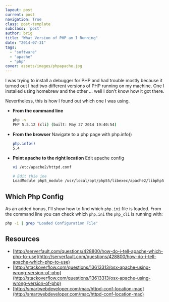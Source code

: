 ```yaml
---
layout: post
current: post
navigation: True
class: post-template
subclass: 'post'
author: brig
title: "What Version of PHP am I Running"
date: "2014-07-31"
tags: 
  - "software"
  - "apache"
  - "php"
cover: assets/images/phpapache.jpg
---
```


I was trying to install a debugger for PHP and had trouble mostly because it turned out I had two different versions of PHP running on my machine. One I installed using homebrew and the other ... well I don't know how it got there.

Nevertheless, this is how I found out which one I was using.

- **From the command line**
    
    ```bash
    php -v 
    PHP 5.5.12 (cli) (built: May 27 2014 19:40:54)
    ```
    
- **From the browser** Navigate to a php page with php.info()
    
    ```bash
    php.info() 
    5.4
    ```
    
- **Point apache to the right location** Edit apache config
    
    ```bash
    vi /etc/apache2/httpd.conf
    
    # Edit thie ine
    LoadModule php5_module /usr/local/opt/php55/libexec/apache2/libphp5.so
    ```
    

## Which Php Config

As an added bonus, I'll show how to find which `php.ini` file is loaded.
From the command line you can check which `php.ini` the `php_cli` is running with:

```bash
php -i | grep "Loaded Configuration File"
```

## Resources

- [http://serverfault.com/questions/428800/how-do-i-tell-apache-which-php-to-use](http://serverfault.com/questions/428800/how-do-i-tell-apache-which-php-to-use)
- [http://stackoverflow.com/questions/13613313/osx-apache-using-wrong-version-of-php](http://stackoverflow.com/questions/13613313/osx-apache-using-wrong-version-of-php)
- [http://smartwebdeveloper.com/mac/httpd-conf-location-mac](http://smartwebdeveloper.com/mac/httpd-conf-location-mac)
